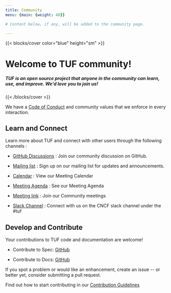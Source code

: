 ```yaml
---
title: Community
menu: {main: {weight: 40}}

# Content below, if any, will be added to the community page.

---
```




{{< blocks/cover color="blue" height="sm" >}}
<h1>Welcome to TUF community!</h1>
<h5>TUF is an open source project that anyone in the community can learn, use, and improve. We'd love you to join us!

</h5>

{{< /blocks/cover >}}

<div class="container l-container--padded">

<div class="row">

</div>

<div class="row">
<div class="col-12 col-lg-8">


  <i class='fas fa-users fa-2xl mt-3 p-2'></i> We have a [Code of Conduct](https://github.com/cncf/foundation/blob/main/code-of-conduct.md) and community values that we enforce in every interaction. 
 

## Learn and Connect

Learn more about TUF and connect with other users through the following channels :

- <i class="fa-brands fa-github mr-1 p-2 fa-xl" style="color: #0082ca"></i>[GitHub Discussions](https://github.com/theupdateframework/community) : Join our community discussion on GitHub.

- <i class="fa-solid fa-envelope mr-1 p-2 fa-xl" style="color: #0082ca"></i>[Mailing list](https://groups.google.com/g/theupdateframework?pli=1) : Sign up on our mailing list for updates and announcements.

- <i class="fa-regular fa-calendar-days mr-1 p-2 fa-xl" style="color: #0082ca"></i>[Calendar](https://www.cncf.io/calendar) : View our Meeting Calendar

- <i class="fa-solid fa-list fa-xl mr-1 p-2" style="color: #0082ca"></i>[Meeting Agenda](https://hackmd.io/jdAk9rmPSpOYUdstbIvbjw) : See our Meeting Agenda

- <i class="fa-solid fa-location-dot fa-xl mr-1 p-2" style="color: #0082ca"></i>[Meeting link](https://meet.google.com/jhk-cvuf-icd) : Join our Community meetings

- <i class="fa-brands fa-slack fa-xl mr-1 p-2" style="color: #0082ca"></i>[Slack Channel](https://communityinviter.com/apps/cloud-native/cncf) : Connect with us on the CNCF slack channel under the #tuf


## Develop and Contribute

Your contributions to TUF code and documentation are welcome! 

- Contribute to Spec: <i class="fa-brands fa-github mr-1 p-2 fa-xl" style="color: #0082ca"></i>[GitHub](https://github.com/theupdateframework/specification/issues) 

- Contribute to Docs: <i class="fa-brands fa-github mr-1 p-2 fa-xl" style="color: #0082ca"></i>[GitHub](https://github.com/theupdateframework/theupdateframework.io)

If you spot a problem or would like an enhancement, create an issue -- or better yet, consider
submitting a pull request.

Find out how to start contributing in our [Contribution Guidelines](https://theupdateframework.readthedocs.io/en/latest/CONTRIBUTING.html)

</div>











